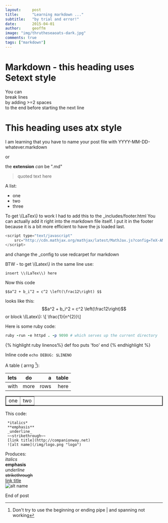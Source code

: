```yaml
---
layout:     post
title:      "Learning markdown ..."
subtitle:   "by trial and error!"
date:       2015-04-01
author:     geoffm
image: "img/thrutheseaoats-dark.jpg"
comments: true
tags: ["markdown"]
---
```


# Markdown - this heading uses Setext style
You can    
break lines  
by adding >=2 spaces  
to the end 
before starting the next line

This heading uses atx style
=============================

<p>I am learning that you have to name     
 your post file with YYYY-MM-DD-whatever.markdown

or

the **extension** _can_ be ".md"
<p>


>quoted text
>here

<!--more-->

A list:

* one
* two
* three

To get \\(LaTex\\) to work I had to add this to the \_includes/footer.html
You can actually add it right into the markdown file itself. I put it
in the footer because it is a bit more efficient to have the js loaded last.


```javascript
<script type="text/javascript"
    src="http://cdn.mathjax.org/mathjax/latest/MathJax.js?config=TeX-AMS-MML_HTMLorMML">
</script>
```
and change the _config to use redcarpet for markdown

BTW - to get \\(Latex\\) in the same line use:
```
insert \\(LaTex\\) here
```

Now this code  

```
$$a^2 + b_i^2 = c^2 \left(\frac12\right) $$
```
looks like this:
$$a^2 + b_i^2 = c^2 \left(\frac12\right)$$
or block \\(Latex\\):
\\[ \frac{1}{n^{2}}\\]

Here is some ruby code:

```ruby
ruby -run -e httpd . -p 9090 # which serves up the current directory
```
{% highlight ruby linenos%}
def foo
  puts 'foo'
end
{% endhighlight %}

Inline code `echo DEBUG: $LINENO`

A table ( arrrg [^n]):

lets | do   |a     |table |
:---- |:----:| ----:| ----:|
with | more | rows | here |


<table border=2>
 <tr>
  <td>one</td><td>two</td>
 </tr>
</table>

This code:

```
 *italics*
 **emphasis**   
 _underline_      
 ~~strikethrough~~   
 [link title](http://companionway.net)   
 ![alt name](/img/logo.png "logo")
```

Produces:   
*italics*   
**emphasis**   
_underline_      
~~strikethrough~~   
[link title](http://companionway.net)   
![alt name](/img/logo.png "logo")   

End of post
[^n]: Don't try to use the beginning or ending pipe | and spanning not working
